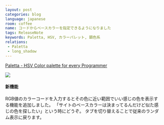 ```yaml
---
layout: post
categories: blog
language: japanese
room: coffee
name: コードからベースカラーを指定できるようになりました
tags: ReleaseNote
keywords: Paletta, HSV, カラーパレット, 顕色系
relations:
 - Paletta
 - long_shadow
---
```


[Paletta - HSV Color palette for every Programmer](http://paletta.mrk1869.com)

<img src="https://dl.dropboxusercontent.com/u/12208857/img/paletta_code.png" class="image-on-frame">

#### 新機能

RGB値のカラーコードを入力するとその色に近い範囲でいい感じの色を表示する機能を追加しました。
「サイトのベースカラーは決まってるんだけど似た感じの色を探したい」という時にどうぞ。
タブを切り替えることで従来のランダム表示に戻ります。
